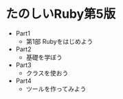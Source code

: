 # たのしいRuby第5版

- Part1
  - 第1部 Rubyをはじめよう
- Part2
  - 基礎を学ぼう
- Part3
  - クラスを使おう
- Part4
  - ツールを作ってみよう
